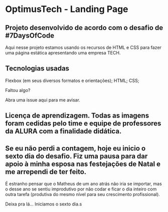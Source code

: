 # OptimusTech - Landing Page

## Projeto desenvolvido de acordo com o desafio de #7DaysOfCode

Aqui nesse projeto estamos usando os recursos de HTML e CSS para fazer uma página estática apresentando uma empresa TECH.

## Tecnologias usadas

Flexbox (em seus diversos formatos e orientações);
HTML;
CSS;

Faltou algo?

Abra uma issue aqui para me avisar.

## Licença de aprendizagem. Todas as imagens foram cedidas pelo time e equipe de professores da ALURA com a finalidade didática.

## Se eu não perdi a contagem, hoje eu inicio o sexto dia do desafio. Fiz uma pausa para dar apoio à minha esposa nas festejações de Natal e me arrependi de ter feito.

É estranho pensar que o Matheus de um ano atrás não iria se importar, mas o desse ano se sentiu improdutivo por não codar e ficar o dia inteiro com outra tarefa (produtiva do mesmo nível para seu crescimento profissional).

Deixa pra lá... Iniciamos o sexto dia.s
